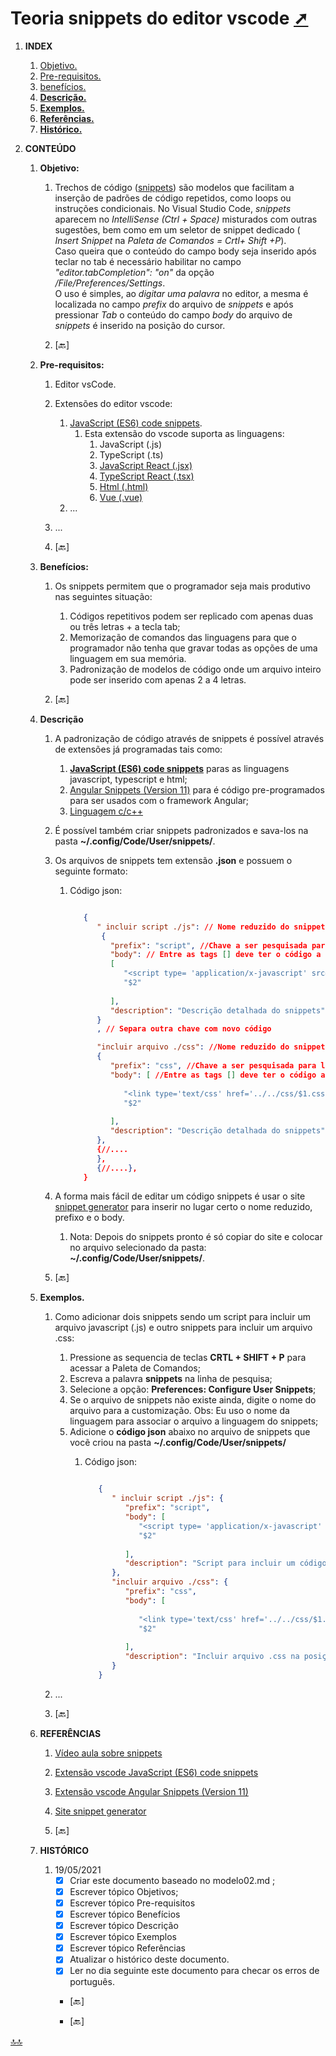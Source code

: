 <span id="topo"><span>

# Teoria snippets do editor vscode <a href="teoria_snippets.html" target="_blank" title="Pressione aqui para expandir este documento em nova aba." >  ➚ </a>

1. **INDEX**
   1. [Objetivo.](#id_objetivo)
   2. [Pre-requisitos.](#id_pre_requisitos)
   3. [benefícios.](#id_beneficios)
   4. [**Descrição.**](#id_Descricao)
   5. [**Exemplos.**](#id_exemplos)
   6. [**Referências.**](#id_referencias)
   7. [**Histórico.**](#id_historico)

2. **CONTEÚDO**
   1. <span id="id_objetivo"><span>**Objetivo:**
      1. Trechos de código ([snippets](https://code.visualstudio.com/docs/editor/userdefinedsnippets)) são modelos que facilitam a inserção de padrões de código repetidos, como loops ou instruções condicionais.
      No Visual Studio Code, _snippets_ aparecem no _IntelliSense (Ctrl + Space)_ misturados com outras sugestões, bem como em um seletor de snippet dedicado ( _Insert Snippet_ na _Paleta de Comandos = Crtl+ Shift +P_).  
      Caso queira que o conteúdo do campo body seja inserido após teclar no tab é necessário habilitar no campo _"editor.tabCompletion": "on"_ da opção _/File/Preferences/Settings_.  
      O uso é simples, ao _digitar uma palavra_ no editor, a mesma é localizada no campo _prefix_ do arquivo de _snippets_ e após pressionar _Tab_ o conteúdo do campo _body_ do arquivo de _snippets_ é inserido na posição do cursor.

      2. <text onclick="goBack()">[🔙]</text>

   2. <span id="id_pre_requisitos"></span>**Pre-requisitos:**
      1. Editor vsCode.
      2. Extensões do editor vscode:
         1. [JavaScript (ES6) code snippets](https://marketplace.visualstudio.com/items?itemName=xabikos.JavaScriptSnippets).
            1. Esta extensão do vscode  suporta as linguagens:
                1. JavaScript (.js)
                2. TypeScript (.ts)
                3. [JavaScript React (.jsx)](https://www.typescriptlang.org/docs/handbook/jsx.html)
                4. [TypeScript React (.tsx)](https://www.agatetepe.com.br/typescript-e-react-usando-create-react-app-um-guia-passo-a-passo-para-configurar-seu-primeiro-aplicativo/#:~:text=tsx%20.,o%20JSX%20diretamente%20no%20JavaScript.)
                5. [Html (.html)](https://developer.mozilla.org/pt-BR/docs/Web/HTML)
                6. [Vue (.vue)](https://vuejs.org/)
         2. ...
      3. ...

      4. <text onclick="goBack()">[🔙]</text>

   3. <span id="id_beneficios"></span>**Benefícios:**
      1. Os snippets permitem que o programador seja mais produtivo nas seguintes situação:
         1. Códigos repetitivos podem ser replicado com apenas duas ou três letras + a tecla tab;
         2. Memorização de comandos das linguagens para que o programador não tenha que gravar todas as opções de uma linguagem em sua memória.
         3. Padronização de modelos de código onde um arquivo inteiro pode ser inserido com apenas 2 a 4 letras.

      2. <text onclick="goBack()">[🔙]</text>

   4. <span id=id_Descricao></span>**Descrição**
      1. A padronização de código através de snippets é possível através de extensões já programadas tais como:
         1. [**JavaScript (ES6) code snippets**](https://marketplace.visualstudio.com/items?itemName=xabikos.JavaScriptSnippets) paras as linguagens javascript, typescript e html;
         2. [Angular Snippets (Version 11)](https://marketplace.visualstudio.com/items?itemName=johnpapa.Angular2) para é código pre-programados para ser usados com o framework Angular;
         3. [Linguagem c/c++](https://marketplace.visualstudio.com/items?itemName=hars.CppSnippets)

      2. É possível também criar snippets padronizados e sava-los na pasta **~/.config/Code/User/snippets/**.
      3. Os arquivos de snippets tem extensão **.json** e possuem o seguinte formato:
         1. Código json:

            ```json
            
               {
                  " incluir script ./js": // Nome reduzido do snippets.
                   {
                     "prefix": "script", //Chave a ser pesquisada para localizar o snippets quando tiver editando o arquivo.
                     "body": // Entre as tags [] deve ter o código a ser inserido na posição do cursor.
                     [ 
                        "<script type= 'application/x-javascript' src= '$1.js' ></script>",
                        "$2"
                        
                     ],
                     "description": "Descrição detalhada do snippets"
                  }
                  , // Separa outra chave com novo código

                  "incluir arquivo ./css": //Nome reduzido do snippets
                  {
                     "prefix": "css", //Chave a ser pesquisada para localizar o snippets quando tiver editando o arquivo.
                     "body": [ //Entre as tags [] deve ter o código a ser inserido na posição do cursor.
                        
                        "<link type='text/css' href='../../css/$1.css' rel='stylesheet' />"
                        "$2"
                        
                     ],
                     "description": "Descrição detalhada do snippets"
                  },
                  {//....
                  },
                  {//....},                
               }          

            ```

      4. A forma mais fácil de editar um código snippets é usar o site [snippet generator](https://snippet-generator.app/?description=&tabtrigger=&snippet=&mode=vscode) para inserir no lugar certo o nome reduzido, prefixo e o body.
         1. Nota: Depois do snippets pronto é só copiar do site e colocar no arquivo selecionado da pasta: **~/.config/Code/User/snippets/**.

      5. <text onclick="goBack()">[🔙]</text>

   5. <span id=id_exemplos></span>**Exemplos.**
      1. Como adicionar dois snippets sendo um script para incluir um arquivo javascript (.js) e outro snippets para incluir um arquivo .css:
         1. Pressione as sequencia de teclas **CRTL + SHIFT + P** para acessar a Paleta de Comandos;
         2. Escreva a palavra **snippets** na linha de pesquisa;
         3. Selecione a opção: **Preferences: Configure User Snippets**;
         4. Se o arquivo de snippets não existe ainda, digite o nome do arquivo para a customização. Obs: Eu uso o nome da linguagem para  associar o arquivo a linguagem do snippets;
         5. Adicione o **código json** abaixo no arquivo de snippets que vocẽ criou na pasta **~/.config/Code/User/snippets/**
            1. Código json:

                  ```json
                  
                     {
                        " incluir script ./js": {
                           "prefix": "script",
                           "body": [
                              "<script type= 'application/x-javascript' src= '$1.js' ></script>",
                              "$2"
                              
                           ],
                           "description": "Script para incluir um código application/x-javascript na página html"
                        },
                        "incluir arquivo ./css": {
                           "prefix": "css",
                           "body": [
                              
                              "<link type='text/css' href='../../css/$1.css' rel='stylesheet' />"
                              "$2"
                              
                           ],
                           "description": "Incluir arquivo .css na posição do cursor"
                        }                
                     }          

                  ```

      2. ...

      3. <text onclick="goBack()">[🔙]</text>

   6. <span id=id_referencias></span>**REFERÊNCIAS**
      1. [Vídeo aula sobre snippets](https://www.youtube.com/watch?v=Ye8rWIVnDKs)
      2. [Extensão vscode JavaScript (ES6) code snippets](https://marketplace.visualstudio.com/items?itemName=xabikos.JavaScriptSnippets)
      3. [Extensão vscode Angular Snippets (Version 11)](https://marketplace.visualstudio.com/items?itemName=johnpapa.Angular2)
      4. [Site snippet generator](https://snippet-generator.app/?description=&tabtrigger=&snippet=&mode=vscode)

      5. <text onclick="goBack()">[🔙]</text>

   7. <span id="id_historico"><span>**HISTÓRICO**

      1. 19/05/2021 <!--TODO: HISTÓRICO -->
         - [x] Criar este documento baseado no modelo02.md ;
         - [x] Escrever tópico Objetivos;
         - [x] Escrever tópico Pre-requisitos
         - [x] Escrever tópico Benefícios
         - [x] Escrever tópico Descrição
         - [x] Escrever tópico Exemplos
         - [x] Escrever tópico Referências
         - [x] Atualizar o histórico deste documento.
         - [x] Ler no dia seguinte este documento para checar os erros de português.
         - <text onclick="goBack()">[🔙]</text>

         - <text onclick="goBack()">[🔙]</text>

[🔝🔝](#topo "Retorna ao topo")

 <script>    function goBack() {    window.history.back()}</script>
